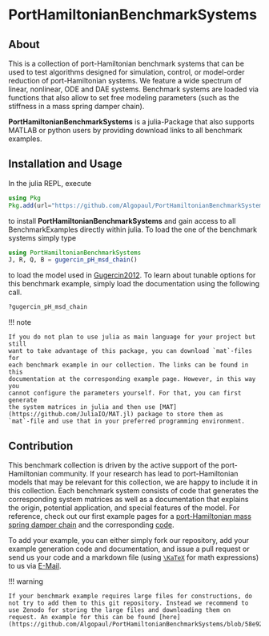# PortHamiltonianBenchmarkSystems

## About

This is a collection of port-Hamiltonian benchmark systems that can be used to test algorithms designed for simulation, control, or model-order reduction of port-Hamiltonian systems. We feature a wide spectrum of linear, nonlinear, ODE and DAE systems. Benchmark systems are loaded via functions that also allow to set free modeling parameters (such as the stiffness in a mass spring damper chain).

**PortHamiltonianBenchmarkSystems** is a julia-Package that also supports MATLAB or python users by providing download links to all benchmark examples.

## Installation and Usage

In the julia REPL, execute
```julia
using Pkg
Pkg.add(url="https://github.com/Algopaul/PortHamiltonianBenchmarkSystems/")
```
to install **PortHamiltonianBenchmarkSystems** and gain access to all
BenchmarkExamples directly within julia. To load the one of the benchmark
systems simply type
```julia
using PortHamiltonianBenchmarkSystems
J, R, Q, B = gugercin_pH_msd_chain()
```
to load the model used in [Gugercin2012](https://github.com/Algopaul/PortHamiltonianBenchmarkSystems/blob/7c7e588f9bd67ba4a5c67ac37768c9c43021e6e6/bibliography.tex#L9-L17). To learn about tunable options for this benchmark example, simply load the documentation using the following call.
```julia
?gugercin_pH_msd_chain
```

!!! note

    If you do not plan to use julia as main language for your project but still
    want to take advantage of this package, you can download `mat`-files for
    each benchmark example in our collection. The links can be found in this
    documentation at the corresponding example page. However, in this way you
    cannot configure the parameters yourself. For that, you can first generate
    the system matrices in julia and then use [MAT](https://github.com/JuliaIO/MAT.jl) package to store them as
    `mat`-file and use that in your preferred programming environment.

## Contribution

This benchmark collection is driven by the active support of the port-Hamiltonian community. If your research has lead to port-Hamiltonian models that may be relevant for this collection, we are happy to include it in this collection. Each benchmark system consists of code that generates the corresponding system matrices as well as a documentation that explains the origin, potential application, and special features of the model. For reference, check out our first example pages for a [port-Hamiltonian mass spring damper chain](./GugercinMSDChain.md) and the corresponding [code](https://github.com/Algopaul/PortHamiltonianBenchmarkSystems/blob/58e925c50836958a83141ae987b0b5ace4be953c/src/PortHamiltonianBenchmarkSystems.jl#L25).

To add your example, you can either simply fork our repository, add your example generation code and documentation, and issue a pull request or send us your code and a markdown file (using [``\KaTeX``](https://katex.org/) for math expressions) to us via [E-Mail](mailto:schwerdt@math.tu-berlin.de).

!!! warning

    If your benchmark example requires large files for constructions, do not try to add them to this git repository. Instead we recommend to use Zenodo for storing the large files and downloading them on request. An example for this can be found [here](https://github.com/Algopaul/PortHamiltonianBenchmarkSystems/blob/58e925c50836958a83141ae987b0b5ace4be953c/src/PortHamiltonianBenchmarkSystems.jl#L107).

